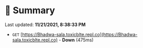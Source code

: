 # 📖 Summary
Last updated: **11/21/2021, 8:38:33 PM**

- `GET` [https://Bhadwa-sala.toxicblte.repl.co](https://Bhadwa-sala.toxicblte.repl.co) - **Down** (475ms)
